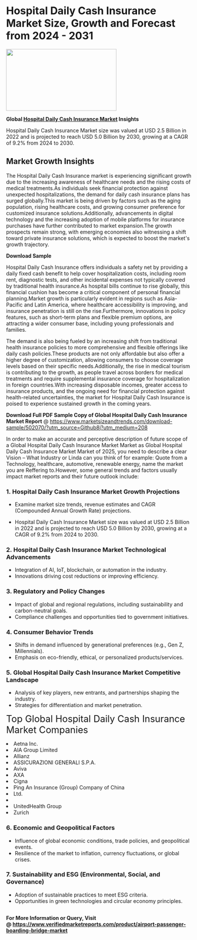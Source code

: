 <H1>Hospital Daily Cash Insurance Market Size, Growth and Forecast from 2024 - 2031</H1><img class="aligncenter size-medium wp-image-584254" src="https://thirdeyenews.in/wp-content/uploads/2024/09/Global-Market-Research-300x168.jpeg" alt="" width="300" height="168" /><p><strong>Global&nbsp;<a href="https://www.marketsizeandtrends.com/download-sample/502070/?utm_source=Github8j?utm_medium=208">Hospital Daily Cash Insurance Market</a> Insights</strong></p><p>Hospital Daily Cash Insurance Market size was valued at USD 2.5 Billion in 2022 and is projected to reach USD 5.0 Billion by 2030, growing at a CAGR of 9.2% from 2024 to 2030.</p><p><h2>Market Growth Insights</h2> <p>The Hospital Daily Cash Insurance market is experiencing significant growth due to the increasing awareness of healthcare needs and the rising costs of medical treatments.As individuals seek financial protection against unexpected hospitalizations, the demand for daily cash insurance plans has surged globally.This market is being driven by factors such as the aging population, rising healthcare costs, and growing consumer preference for customized insurance solutions.Additionally, advancements in digital technology and the increasing adoption of mobile platforms for insurance purchases have further contributed to market expansion.The growth prospects remain strong, with emerging economies also witnessing a shift toward private insurance solutions, which is expected to boost the market's growth trajectory.</p> <p><strong>Download Sample</strong></p> <p>Hospital Daily Cash Insurance offers individuals a safety net by providing a daily fixed cash benefit to help cover hospitalization costs, including room rent, diagnostic tests, and other incidental expenses not typically covered by traditional health insurance.As hospital bills continue to rise globally, this financial cushion has become a critical component of personal financial planning.Market growth is particularly evident in regions such as Asia-Pacific and Latin America, where healthcare accessibility is improving, and insurance penetration is still on the rise.Furthermore, innovations in policy features, such as short-term plans and flexible premium options, are attracting a wider consumer base, including young professionals and families.</p> <p>The demand is also being fueled by an increasing shift from traditional health insurance policies to more comprehensive and flexible offerings like daily cash policies.These products are not only affordable but also offer a higher degree of customization, allowing consumers to choose coverage levels based on their specific needs.Additionally, the rise in medical tourism is contributing to the growth, as people travel across borders for medical treatments and require supplemental insurance coverage for hospitalization in foreign countries.With increasing disposable incomes, greater access to insurance products, and the ongoing need for financial protection against health-related uncertainties, the market for Hospital Daily Cash Insurance is poised to experience sustained growth in the coming years.</p> <p><span class=""><strong>Download Full PDF Sample Copy of Global Hospital Daily Cash Insurance Market Report</strong> @ <a href="https://www.marketsizeandtrends.com/download-sample/502070/?utm_source=Github8j?utm_medium=208" target="_blank">https://www.marketsizeandtrends.com/download-sample/502070/?utm_source=Github8j?utm_medium=208</a></span></p><p>In order to make an accurate and perceptive description of future scope of a Global&nbsp;Hospital Daily Cash Insurance Market Market as Global&nbsp;Hospital Daily Cash Insurance Market Market of 2025, you need to describe a clear Vision &ndash; What Industry or Linda can you think of for example: Quote from a Technology, healthcare, automotive, renewable energy, name the market you are Reffering to.However, some general trends and factors usually impact market reports and their future outlook include:</p><h3>1.&nbsp;<strong>Hospital Daily Cash Insurance Market Growth Projections</strong></h3><ul><li>Examine market size trends, revenue estimates and CAGR (Compounded Annual Growth Rate) projections.</li><li><p>Hospital Daily Cash Insurance Market size was valued at USD 2.5 Billion in 2022 and is projected to reach USD 5.0 Billion by 2030, growing at a CAGR of 9.2% from 2024 to 2030.</p></li></ul><h3>2.&nbsp;<strong>Hospital Daily Cash Insurance Market Technological Advancements</strong></h3><ul><li>Integration of AI, IoT, blockchain, or automation in the industry.</li><li>Innovations driving cost reductions or improving efficiency.</li></ul><h3>3.&nbsp;<strong>Regulatory and Policy Changes</strong></h3><ul><li>Impact of global and regional regulations, including sustainability and carbon-neutral goals.</li><li>Compliance challenges and opportunities tied to government initiatives.</li></ul><h3>4.&nbsp;<strong>Consumer Behavior Trends</strong></h3><ul><li>Shifts in demand influenced by generational preferences (e.g., Gen Z, Millennials).</li><li>Emphasis on eco-friendly, ethical, or personalized products/services.</li></ul><h3>5.&nbsp;<strong>Global Hospital Daily Cash Insurance Market Competitive Landscape</strong></h3><ul><li>Analysis of key players, new entrants, and partnerships shaping the industry.</li><li>Strategies for differentiation and market penetration.</li></ul><p data-pm-slice="1 1 []"><span style="color: inherit; font-family: inherit; font-size: 25px;">Top Global Hospital Daily Cash Insurance Market Companies</span></p><div class="" data-test-id=""><p><li>Aetna Inc.</li><li> AIA Group Limited</li><li> Allianz</li><li> ASSICURAZIONI GENERALI S.P.A.</li><li> Aviva</li><li> AXA</li><li> Cigna</li><li> Ping An Insurance (Group) Company of China</li><li> Ltd.</li><li></li><li> UnitedHealth Group</li><li> Zurich</li></p></div><h3>6.&nbsp;<strong>Economic and Geopolitical Factors</strong></h3><ul><li>Influence of global economic conditions, trade policies, and geopolitical events.</li><li>Resilience of the market to inflation, currency fluctuations, or global crises.</li></ul><h3>7.&nbsp;<strong>Sustainability and ESG (Environmental, Social, and Governance)</strong></h3><ul><li>Adoption of sustainable practices to meet ESG criteria.</li><li>Opportunities in green technologies and circular economy principles.</li></ul><h2><strong style="font-size: 14px;">For More Information or Query, Visit @&nbsp;</strong><a style="background-color: #ffffff; font-size: 14px;" href="https://www.marketsizeandtrends.com/report/hospital-daily-cash-insurance-market/" target="_blank">https://www.verifiedmarketreports.com/product/airport-passenger-boarding-bridge-market</a></h2>